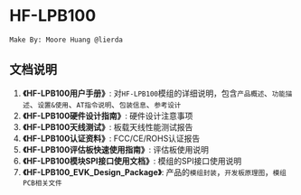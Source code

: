 HF-LPB100
=========

	Make By: Moore Huang @lierda

## 文档说明
1. **《HF-LPB100用户手册》**: 对`HF-LPB100`模组的详细说明，包含`产品概述`、`功能描述`、`设置&使用`、`AT指令说明`、`包装信息`、`参考设计`
2. **《HF-LPB100硬件设计指南》**: 硬件设计注意事项
3. **《HF-LPB100天线测试》**: 板载天线性能测试报告
4. **《HF-LPB100认证资料》**: FCC/CE/ROHS认证报告
5. **《HF-LPB100评估板快速使用指南》**: 评估板使用说明
6. **《HF-LPB100模块SPI接口使用文档》**: 模组的SPI接口使用说明
7. **《HF-LPB100_EVK_Design_Package》**: 产品的`模组封装`，`开发板原理图`，`模组PCB相关文件`

